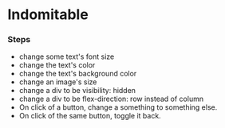 # Indomitable


### Steps

* change some text's font size
* change the text's color
* change the text's background color
* change an image's size
* change a div to be visibility: hidden
* change a div to be flex-direction: row instead of column
* On click of a button, change a something to something else.
* On click of the same button, toggle it back.